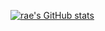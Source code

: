 [![rae's GitHub stats](https://github-readme-stats.vercel.app/api?username=rachel-ftw&count_private=true&show_icons=true&theme=dracula&hide=contribs)](https://github.com/anuraghazra/github-readme-stats)

